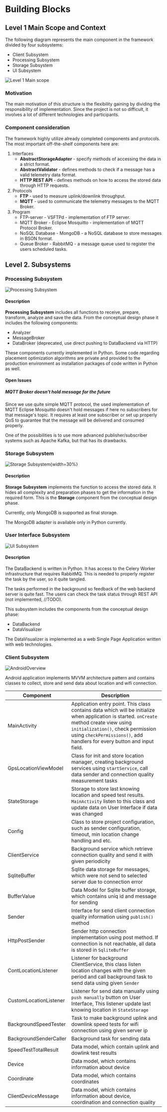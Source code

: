 # Building Blocks

## Level 1 Main Scope and Context

The following diagram represents the main component in the framework divided by four subsystems:

- Client Subsystem
- Processing Subsystem
- Storage Subsystem
- UI Subsystem

![Level 1 Main scope](schemes/classes/ClassDiagram-overview.png)

### Motivation

The main motivation of this structure is the flexibility gaining by dividing the responsibility of implementation. Since the project is not so difficult, it involves a lot of different technologies and participants.

### Component consideration

The framework highly utilize already completed components and protocols. The most important off-the-shelf components here are:

1. Interfaces
    - **AbstractStorageAdapter** - specify methods of accessing the data in a strict format.
    - **AbstractValidator** - defines methods to check if a message has a valid telemetry data format.
    - **HTTP REST API** - defines methods on how to access the stored data through HTTP requests.
2. Protocols  
    - **FTP** - used to measure uplink/downlink throughput.
    - **MQTT** - used to communicate the telemetry messages to the MQTT Broker.
3. Program
    - FTP-server - VSFTPd - implementation of FTP server.
    - MQTT Broker - Eclipse Mosquitto - implementation of MQTT Protocol Broker.
    - NoSQL Database - MongoDB - a NoSQL database to store messages in BSON format.
    - Queue Broker - RabbitMQ - a message queue used to register the users scheduled tasks.

## Level 2. Subsystems

### Processing Subsystem

![Processing Subsystem](schemes/classes/ClassDiagram-processing_subsystem.png)

#### Description

**Processing Subsystem** includes all functions to receive, prepare, transform, analyze and save the data. From the conceptual design phase it includes the following components:

- Analyzer
- MessageBroker
- DataBroker (deprecated, use direct pushing to DataBackend via HTTP)

These components currently implemented in Python. Some code regarding placement optimization algorithms are private and provided to the production environment as installation packages of code written in Python as well.

#### Open Issues

##### MQTT Broker doesn't hold message for the future

Since we use quite simple MQTT protocol, the used implementation of MQTT Eclipse Mosquitto doesn't hold messages if here no subscribers for that message's topic. It requires at least one subscriber or set up properly QoS to guarantee that the message will be delivered and consumed properly.

One of the possibilities is to use more advanced publisher/subscriber systems such as Apache Kafka, but that has its drawbacks.

### Storage Subsystem

![Storage Subsystem](schemes/classes/ClassDiagram-storage_subsystem.png){width=30%}

#### Description

**Storage Subsystem** implements the function to access the stored data. It hides all complexity and preparation phases to get the information in the required form. This is the **Storage** component from the conceptual design phase.

Currently, only MongoDB is supported as final storage.

The MongoDB adapter is available only in Python currently.

### User Interface Subsystem

![UI Subsystem](schemes/classes/ClassDiagram-ui_subsystem.png)

#### Description

The DataBackend is written in Python. It has access to the Celery Worker infrastructure that requires RabbitMQ. This is needed to properly register the task by the user, so it quite tangled.

The tasks performed in the background so feedback of the web backend server is quite fast. The users can check the task status through REST API (not implemented, //TODO).

This subsystem includes the components from the conceptual design phase:

- DataBackend
- DataVisualizer

The DataVisualizer is implemented as a web Single Page Application written with web technologies.


### Client Subsystem

![AndroidOverview](schemes/classes/android/class.png)

Android application implements MVVM architecture pattern and contains classes to collect, store and send data about location and wifi connection.

|Component|Description|
|---|---|
|MainActivity|Application entry point. This class contains data which will be initialize when application is started. `onCreate` method create view using `initialization()`, check permission using `checkPermissions()`, add handlers for every button and input field.|
|GpsLocationViewModel|Class for init and store location manager, creating background services using `startService`, call data sender and connection quality measurement tasks|
|StateStorage|Storage to store last knowing location and speed test results. `MainActivity` listen to this class and update data on User Interface if data was changed|
|Config|Class to store project configuration, such as sender configuration, timeout, min location change handling and etc.|
|ClientService|Background service which retrieve connection quality and send it with given periodicity|
|SqliteBuffer|Sqlite data storage for messages, which were not send to selected server due to connection error|
|BufferValue|Data Model for Sqlite buffer storage, which contains uniq id and message for sending|
|Sender|Interface for send client connection quality information using `publish()` method|
|HttpPostSender|Sender http connection implementation using post method. If connection is not reachable, all data is stored in `SqliteBuffer`|
|ContLocationListener|Listener for background ClientService, this class listen location changes with the given period and call background task to send data using given `Sender`|
|CustomLocationListener|Listener for send data manually using `push manually` button on User Interface, This listener update last knowing location in `StateStorage`|
|BackgroundSpeedTester|Task to make background uplink and downlink speed tests for wifi connection using given server ip|
|BackgroundSenderCaller|Background task for sending data|
|SpeedTestTotalResult|Data model, which contain uplink and dowlink test results|
|Device|Data model, which contains information about device|
|Coordinate|Data model, which contains coordinates |
|ClientDeviceMessage|Data model, which contains information about device, coordination and connection quality|
